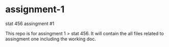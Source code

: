# assignment-1
stat 456 assingment #1

This repo is for assingment 1 > stat 456.  It will contain the all files related
to assingment one including the working doc.  